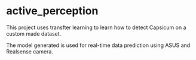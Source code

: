 # active_perception

This project uses transfter learning to learn how to detect Capsicum on a custom made dataset. 

The model generated is used for real-time data prediction using ASUS and Realsense camera. 
